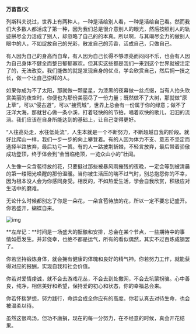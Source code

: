 **万苗苗/文**

列斯科夫说过，世界上有两种人，一种是活给别人看，一种是活给自己看。然而我们大多数人都活成了第一种，因为我们总是很介意别人的眼光，然后按照别人的轨迹拼尽全力活成了别人，却忽略了自己的的本真。所以啊，与其竭尽全力的做别人眼中的人，不如绽放自己的光彩，散发自己的芳香，活成自己，只做自己。

有人因为自己的身高而自卑，有人因为自己长得不够漂亮而闷闷不乐，也会有人因为自己身体不健全而整日郁郁寡欢。但其实这些都是我们一来到这个世界就被注定了的，无法改变。我们能做的就是发现自身的优点，学会欣赏自己，然后拥一技之长，做一个让自己崇拜的人。

如果你成为不了太阳，那就做一颗星星，为漆黑的夜幕做一丝点缀，当有人抬头欣赏美丽的夜空时，你便也为那份美丽尽了一份力量；既然做不了大树，那就做“原上草”，可以“侵古道”，可以“接荒城”，世界上总会有一份属于你的绿意；做不了汪洋大海，那就甘心做一条小溪，打着轻快的的节拍，唱着欢快的歌儿，汩汩的流淌。我们应该在自身所能达到的基础上，让自己变得更好。

“人往高处走，水往低处流”，人生本就是一个不断努力，不断超越自我的阶段。就好比爬山一样，我们一步一步的向上攀登着。有的人因为体力不支、意志不坚定而选择半路放弃，最后功亏一篑。有的人一路披荆斩棘，不轻言放弃，最后带着骄傲成功登顶，终于体会到“会当临绝顶，一览众山小的”壮阔。

人生像一朵含苞待放的花，只要挺过那些被暴风雨摧残的夜晚，一定会等到被清晨的第一缕阳光唤醒的那份温暖。当你被生活压的喘不过气时，别总抱怨你的不幸，因为根本没人会为你感同身受。相反的，不如热爱生活，学会自我欣赏，积极应对生活中的磨难。

无论什么时候都别忘了你是一朵花，一朵含苞待放的花，所以一定不要忘记盛开。你若盛开，蝴蝶自来。

![img](http://www.zreading.cn/wp-content/uploads/2019/12/20191203-1.jpg)

**左岸记：**时间是一场盛大的酝酿和安排，总会在某个节点，一些期待中的事情如愿发生。并非侥幸，也绝不都是运气，所有的看似偶然，其实不过百炼成钢罢了。

你若坚持锻炼身体，就会拥有健康的体魄和良好的精气神。你若努力工作，就能获得对应的报酬，实现自我和社会价值。

你若对爱情虔诚，就不会去游戏花丛，不会去到处撒网，不会去坑蒙拐骗。心中善良，纯净，相信美好和希望，保持爱的初心和状态，你的幸福总会来。

你若怀揣梦想，努力践行，命运会成全你应有的高度。你若认真去对待生命，也会被温柔以待。

虽然这很鸡汤，但功不唐捐，现在的每一分努力，在不经意的时候，真会开花结果。